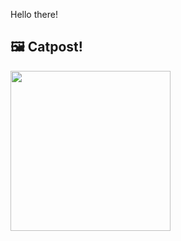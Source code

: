 Hello there!



## 🖼️ Catpost!

<sub>
    <img src="https://cdn2.thecatapi.com/images/Lb4d2p8nL.jpg" height="256">
</sub>

